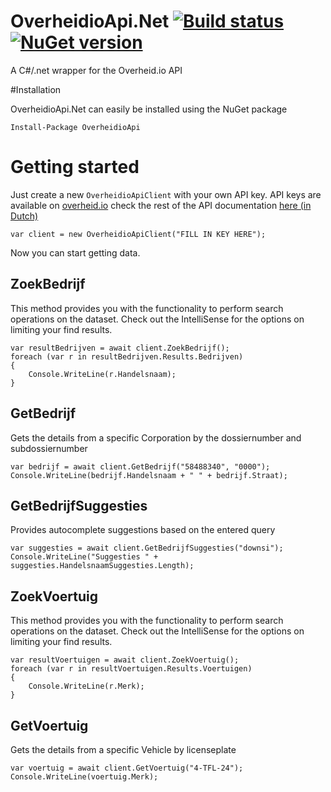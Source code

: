 # OverheidioApi.Net [![Build status](https://ci.appveyor.com/api/projects/status/0r0etq35absi1j42?svg=true)](https://ci.appveyor.com/project/janssenr/overheidioapi-net) [![NuGet version](https://badge.fury.io/nu/overheidioapi.svg)](https://badge.fury.io/nu/overheidioapi)
A C#/.net wrapper for the Overheid.io API

#Installation

OverheidioApi.Net can easily be installed using the NuGet package

```
Install-Package OverheidioApi
```


# Getting started
Just create a new `OverheidioApiClient` with your own API key.
API keys are available on [overheid.io](https://www.overheid.io) check the rest of the API documentation [here (in Dutch)](https://overheid.io/documentatie)

```
var client = new OverheidioApiClient("FILL IN KEY HERE");
```

Now you can start getting data.

## ZoekBedrijf
This method provides you with the functionality to perform search operations on the dataset.
Check out the IntelliSense for the options on limiting your find results.

```
var resultBedrijven = await client.ZoekBedrijf();
foreach (var r in resultBedrijven.Results.Bedrijven)
{
	Console.WriteLine(r.Handelsnaam);
}
```

## GetBedrijf
Gets the details from a specific Corporation by the dossiernumber and subdossiernumber

```
var bedrijf = await client.GetBedrijf("58488340", "0000");
Console.WriteLine(bedrijf.Handelsnaam + " " + bedrijf.Straat);
```

## GetBedrijfSuggesties
Provides autocomplete suggestions based on the entered query

```
var suggesties = await client.GetBedrijfSuggesties("downsi");
Console.WriteLine("Suggesties " + suggesties.HandelsnaamSuggesties.Length);
```

## ZoekVoertuig
This method provides you with the functionality to perform search operations on the dataset.
Check out the IntelliSense for the options on limiting your find results.

```
var resultVoertuigen = await client.ZoekVoertuig();
foreach (var r in resultVoertuigen.Results.Voertuigen)
{
	Console.WriteLine(r.Merk);
}
```

## GetVoertuig
Gets the details from a specific Vehicle by licenseplate

```
var voertuig = await client.GetVoertuig("4-TFL-24");
Console.WriteLine(voertuig.Merk);
```
